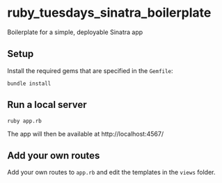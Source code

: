 # ruby_tuesdays_sinatra_boilerplate

Boilerplate for a simple, deployable Sinatra app


## Setup

Install the required gems that are specified in the `Gemfile`:

    bundle install

## Run a local server

    ruby app.rb

The app will then be available at http://localhost:4567/

## Add your own routes

Add your own routes to `app.rb` and edit the templates in the `views` folder.
